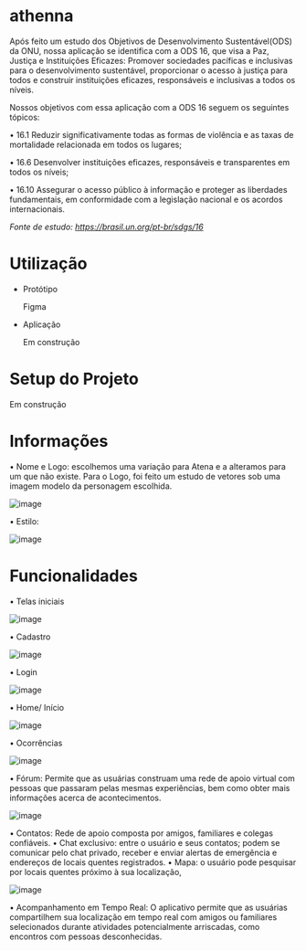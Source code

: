 # athenna

Após feito um estudo dos Objetivos de Desenvolvimento Sustentável(ODS) da ONU, nossa aplicação se identifica com a ODS 16, que visa a Paz, Justiça e Instituições Eficazes: Promover sociedades pacíficas e inclusivas para o desenvolvimento sustentável, proporcionar o acesso à justiça para todos e construir instituições eficazes, responsáveis e inclusivas a todos os níveis. 

Nossos objetivos com essa aplicação com a ODS 16 seguem os seguintes tópicos: 

•  16.1 Reduzir significativamente todas as formas de violência e as taxas de mortalidade relacionada em todos os lugares;

•  16.6 Desenvolver instituições eficazes, responsáveis e transparentes em todos os níveis;

•  16.10 Assegurar o acesso público à informação e proteger as liberdades fundamentais, em conformidade com a legislação nacional e os acordos internacionais. 

_Fonte de estudo: https://brasil.un.org/pt-br/sdgs/16_

# Utilização 

- Protótipo

   Figma 
- Aplicação 


   Em construção

# Setup do Projeto
   Em construção

# Informações 
• Nome e Logo: escolhemos uma variação para Atena e a alteramos para um que não existe. Para o Logo, foi feito um estudo de vetores sob uma imagem modelo da personagem escolhida. 

![image](https://github.com/gleyce2704/athenna/assets/143562839/ffd0d51e-450e-4917-a686-fc8defb58579)

• Estilo:

![image](https://github.com/gleyce2704/athenna/assets/143562839/b569da39-bbda-4ae9-be90-e88a3dcaf82d)

# Funcionalidades

• Telas iniciais

![image](https://github.com/gleyce2704/athenna/assets/143562839/efd6d7f8-6bae-4b44-af68-f4f3489370f0)

• Cadastro 

![image](https://github.com/gleyce2704/athenna/assets/143562839/757b891e-a2d7-4f39-81d1-910d04d9e739)

• Login 

![image](https://github.com/gleyce2704/athenna/assets/143562839/deb453d2-9d15-4e83-b4bb-5cb5e7978f92)

• Home/ Início 

![image](https://github.com/gleyce2704/athenna/assets/143562839/4d1faae2-1db6-4c4d-8801-9feea65fc4cb)

• Ocorrências 

![image](https://github.com/gleyce2704/athenna/assets/143562839/94376707-628a-417c-9d23-d4adc5fa95b6)

•  Fórum: Permite que as usuárias construam uma rede de apoio virtual com pessoas que passaram pelas mesmas experiências, bem como obter mais informações acerca de acontecimentos.

![image](https://github.com/gleyce2704/athenna/assets/143562839/0c490500-d01e-49a4-b781-5be51b7bf4eb)

• Contatos: Rede de apoio composta por amigos, familiares e colegas confiáveis. 
• Chat exclusivo: entre o usuário e seus contatos; podem se comunicar pelo chat privado, receber e enviar alertas de emergência e endereços de locais quentes registrados.
• Mapa: o usuário pode pesquisar por locais quentes próximo à sua localização,

![image](https://github.com/gleyce2704/athenna/assets/143562839/50d2a19d-e66a-4962-8803-4f7f01d1be2d) 

• Acompanhamento em Tempo Real: O aplicativo permite que as usuárias compartilhem sua localização em tempo real com amigos ou familiares selecionados durante atividades potencialmente arriscadas, como encontros com pessoas desconhecidas.





